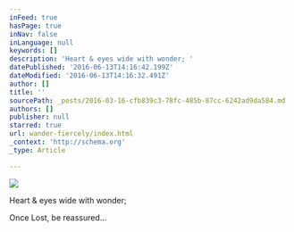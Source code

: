 ```yaml
---
inFeed: true
hasPage: true
inNav: false
inLanguage: null
keywords: []
description: 'Heart & eyes wide with wonder; '
datePublished: '2016-06-13T14:16:42.199Z'
dateModified: '2016-06-13T14:16:32.491Z'
author: []
title: ''
sourcePath: _posts/2016-03-16-cfb839c3-78fc-485b-87cc-6242ad9da584.md
authors: []
publisher: null
starred: true
url: wander-fiercely/index.html
_context: 'http://schema.org'
_type: Article

---
```

![](https://the-grid-user-content.s3-us-west-2.amazonaws.com/605c83cd-f964-4673-b2d0-760f4f29d1f8.png)

Heart & eyes wide with wonder; 

Once Lost, be reassured...